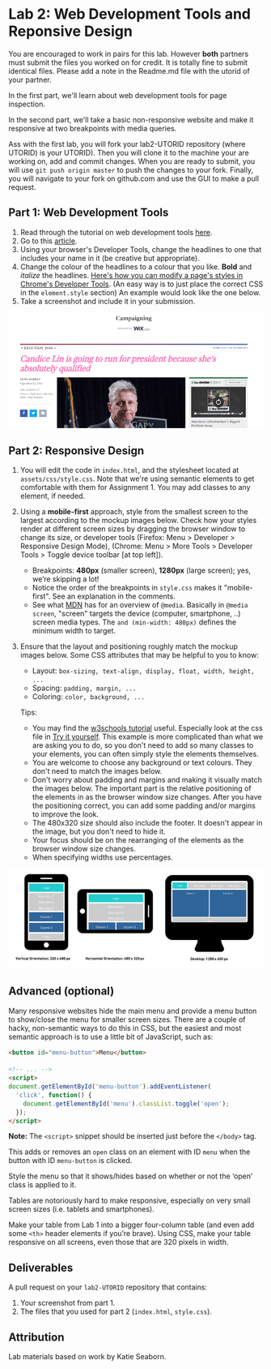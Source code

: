 # Lab 2: Web Development Tools and Reponsive Design

You are encouraged to work in pairs for this lab. However **both** partners must submit the files you worked on for credit.  It is totally fine to submit identical files.  Please add a note in the Readme.md file with the utorid of your partner.

In the first part, we'll learn about web development tools for page inspection.

In the second part, we'll take a basic non-responsive website and make it
responsive at two breakpoints with media queries.

Ass with the first lab, you will fork your lab2-UTORID repository (where UTORID) is your UTORID).  Then you will clone it to the machine your are working on, add and commit changes.  When you are ready to submit, you will use `git push origin master` to push the changes to your fork.  Finally, you will navigate to your fork on github.com and use the GUI to make a pull request.

## Part 1: Web Development Tools

1.  Read through the tutorial on web development tools
    [here](http://www.galvanize.com/blog/how-to-use-chrome-devtools-for-the-absolute-beginner/).
2.  Go to this [article](http://www.theonion.com/article/gary-johnson-worried-he-peaking-too-early-after-hi-53996).
3.  Using your browser's Developer Tools, change the headlines to one that
    includes your name in it (be creative but appropriate).
4.  Change the colour of the headlines to a colour that you like. **Bold** and
    *italize* the headlines. [Here's how you can modify a page's styles in
    Chrome's Developer Tools](https://developers.google.com/web/tools/chrome-devtools/iterate/inspect-styles/?hl=en). (An easy way is to just place the correct CSS in the
    `element.style` section) An example would look like the one below.
5.  Take a screenshot and include it in your submission.

![Part 1 image](part1example.png)


## Part 2: Responsive Design

1.  You will edit the code in `index.html`, and the stylesheet located at
    `assets/css/style.css`. Note that we're using semantic elements to get
    comfortable with them for Assignment 1. You may add classes to any element,
    if needed.

2.  Using a **mobile-first** approach, style from the smallest screen to the
    largest according to the mockup images below. Check how your styles render
    at different screen sizes by dragging the browser window to change its size,
    or developer tools (Firefox: Menu > Developer > Responsive Design Mode),
    (Chrome: Menu > More Tools > Developer Tools > Toggle device toolbar
    [at top left]).
    -   Breakpoints: **480px** (smaller screen), **1280px** (large screen); yes,
        we’re skipping a lot!
    -   Notice the order of the breakpoints in `style.css` makes it
        "mobile-first". See an explanation in the comments.
    -   See what [MDN](https://developer.mozilla.org/en/docs/Web/CSS/@media)
        has for an overview of `@media`. Basically in `@media screen`, "screen"
        targets the device (computer, smartphone, ..) screen media types. The
        `and (min-width: 480px)` defines the minimum width to target.

3.  Ensure that the layout and positioning roughly match the mockup images
    below. Some CSS attributes that may be helpful to you to know:
    -   Layout: `box-sizing, text-align, display, float, width, height, ...`
    -   Spacing: `padding, margin, ...`
    -   Coloring: `color, background, ...`
    
    Tips:
    - You may find the [w3schools tutorial](http://www.w3schools.com/css/css_rwd_mediaqueries.asp) useful.  Especially look at the css file in [Try it yourself](http://www.w3schools.com/css/tryit.asp?filename=tryresponsive_col-s).  This example is more complicated than what we are asking you to do, so you don't need to add so many classes to your elements, you can often simply style the elements themselves.
    - You are welcome to choose any background or text colours.  They don't need to match the images below.
    - Don't worry about padding and margins and making it visually match the images below.  The important part is the relative positioning of the elements in as the browser window size changes. After you have the positioning correct, you can add some padding and/or margins to improve the look.
    - The 480x320 size should also include the footer.  It doesn't appear in the image, but you don't need to hide it.
    - Your focus should be on the rearranging of the elements as the browser window size changes.
    - When specifying widths use percentages.

![Part 2 image](part2layout.png)


## Advanced (optional)

Many responsive websites hide the main menu and provide a menu button to
show/close the menu for smaller screen sizes. There are a couple of hacky,
non-semantic ways to do this in CSS, but the easiest and most semantic approach
is to use a little bit of JavaScript, such as:

```html
<button id="menu-button">Menu</button>

<!-- ... -->
<script>
document.getElementById('menu-button').addEventListener(
  'click', function() {
    document.getElementById('menu').classList.toggle('open');
  });
</script>
```

**Note:** The `<script>` snippet should be inserted just before the `</body>` tag.

This adds or removes an `open` class on an element with ID `menu` when the
button with ID `menu-button` is clicked.

Style the menu so that it shows/hides based on whether or not the ‘open’
class is applied to it.

Tables are notoriously hard to make responsive, especially on very small screen
sizes (i.e. tablets and smartphones).

Make your table from Lab 1 into a bigger four-column table (and even add some
`<th>` header elements if you’re brave). Using CSS, make your table responsive
on all screens, even those that are 320 pixels in width.


## Deliverables

A pull request on your `lab2-UTORID` repository that contains:

1.  Your screenshot from part 1.
2.  The files that you used for part 2 (`index.html`, `style.css`).


## Attribution

Lab materials based on work by Katie Seaborn.
